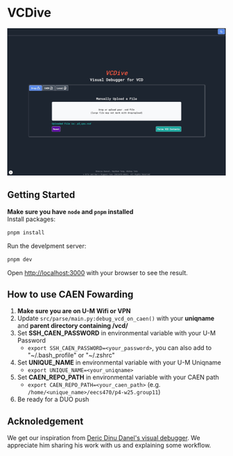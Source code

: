 # VCDive


![Home Page](/github_readme/home_page.jpg)

## Getting Started

**Make sure you have `node` and `pnpm` installed**  
Install packages:

```bash
pnpm install
```

Run the develpment server:
```bash
pnpm dev
```

Open [http://localhost:3000](http://localhost:3000) with your browser to see the result.

## How to use CAEN Fowarding

1. **Make sure you are on U-M Wifi or VPN**
2. Update `src/parse/main.py:debug_vcd_on_caen()` with your **uniqname** and **parent directory containing /vcd/**
3. Set **SSH_CAEN_PASSWORD** in environmental variable with your U-M Password  
    * `export SSH_CAEN_PASSWORD=<your_password>`, you can also add to "\~/.bash_profile" or "\~/.zshrc"  
4. Set **UNIQUE_NAME** in environmental variable with your U-M Uniqname  
    * `export UNIQUE_NAME=<your_uniqname>`
5. Set **CAEN_REPO_PATH** in environmental variable with your CAEN path  
    * `export CAEN_REPO_PATH=<your_caen_path>` (e.g. `/home/<unique_name>/eecs470/p4-w25.group11`)
6. Be ready for a DUO push

## Acknoledgement
We get our inspiration from [Deric Dinu Danel's visual debugger](https://github.com/dericdinudaniel/eecs470-p4-gui-debugger.git). We appreciate him sharing his work with us and explaining some workflow. 

<!-- You can start editing the page by modifying `app/page.tsx`. The page auto-updates as you edit the file. -->

<!-- This project uses [`next/font`](https://nextjs.org/docs/app/building-your-application/optimizing/fonts) to automatically optimize and load [Geist](https://vercel.com/font), a new font family for Vercel.

## Learn More

To learn more about Next.js, take a look at the following resources:

- [Next.js Documentation](https://nextjs.org/docs) - learn about Next.js features and API.
- [Learn Next.js](https://nextjs.org/learn) - an interactive Next.js tutorial.

You can check out [the Next.js GitHub repository](https://github.com/vercel/next.js) - your feedback and contributions are welcome!

## Deploy on Vercel

The easiest way to deploy your Next.js app is to use the [Vercel Platform](https://vercel.com/new?utm_medium=default-template&filter=next.js&utm_source=create-next-app&utm_campaign=create-next-app-readme) from the creators of Next.js.

Check out our [Next.js deployment documentation](https://nextjs.org/docs/app/building-your-application/deploying) for more details. -->

